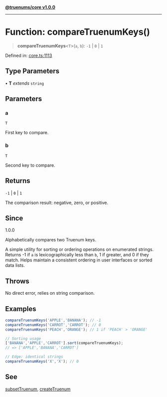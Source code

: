 [**@truenums/core v1.0.0**](../index.md)

***

# Function: compareTruenumKeys()

> **compareTruenumKeys**\<`T`\>(`a`, `b`): `-1` \| `0` \| `1`

Defined in: [core.ts:1113](https://github.com/ethan-wickstrom/truenums/blob/b5a11edef0163b51f94dc242f445389d81c0496c/src/core.ts#L1113)

## Type Parameters

• **T** *extends* `string`

## Parameters

### a

`T`

First key to compare.

### b

`T`

Second key to compare.

## Returns

`-1` \| `0` \| `1`

The comparison result: negative, zero, or positive.

## Since

1.0.0

Alphabetically compares two Truenum keys.

A simple utility for sorting or ordering operations on enumerated strings.
Returns -1 if `a` is lexicographically less than `b`, 1 if greater, and 0
if they match. Helps maintain a consistent ordering in user interfaces or
sorted data lists.

## Throws

No direct error, relies on string comparison.

## Examples

```ts
compareTruenumKeys('APPLE','BANANA'); // -1
compareTruenumKeys('CARROT','CARROT'); // 0
compareTruenumKeys('PEACH','ORANGE'); // 1 if 'PEACH' > 'ORANGE'
```

```ts
// Sorting usage
['BANANA','APPLE','CARROT'].sort(compareTruenumKeys);
// => ['APPLE','BANANA','CARROT']
```

```ts
// Edge: identical strings
compareTruenumKeys('X','X'); // 0
```

## See

[subsetTruenum](subsetTruenum.md), [createTruenum](createTruenum.md)
